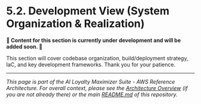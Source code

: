 
# 5.2. Development View (System Organization & Realization)

**🚧 Content for this section is currently under development and will be added soon. 🚧**

This section will cover codebase organization, build/deployment strategy, IaC, and key development frameworks. Thank you for your patience.

---
*This page is part of the AI Loyalty Maximizer Suite - AWS Reference Architecture. For overall context, please see the [Architecture Overview](./00_ARCHITECTURE_OVERVIEW.md) (if you are not already there) or the main [README.md](../README.md) of this repository.*
